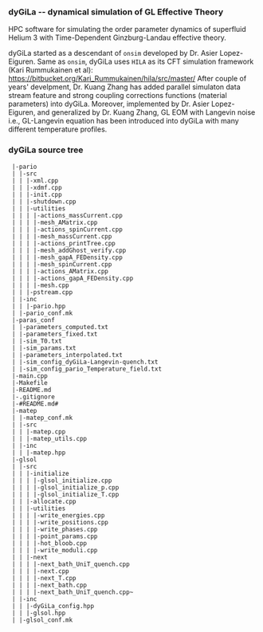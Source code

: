 ### dyGiLa -- dynamical simulation of GL Effective Theory
HPC software for simulating the order parameter dynamics of superfluid Helium 3 with Time-Dependent Ginzburg-Landau effective theory.

dyGiLa started as a descendant of `onsim` developed by Dr. Asier Lopez-Eiguren. 
Same as `onsim`, dyGiLa uses `HILA` as its CFT simulation framework (Kari Rummukainen et al): https://bitbucket.org/Kari_Rummukainen/hila/src/master/
After couple of years' develpment, Dr. Kuang Zhang has added parallel simulaton data stream feature and strong coupling corrections functions (material parameters) into dyGiLa.
Moreover, implemented by Dr. Asier Lopez-Eiguren, and generalized by Dr. Kuang Zhang, GL EOM with Langevin noise i.e., GL-Langevin equation has been introduced into dyGiLa with many different temperature profiles. 

### dyGiLa source tree
~~~ shellscript
 |-pario
 | |-src
 | | |-xml.cpp
 | | |-xdmf.cpp
 | | |-init.cpp
 | | |-shutdown.cpp
 | | |-utilities
 | | | |-actions_massCurrent.cpp
 | | | |-mesh_AMatrix.cpp
 | | | |-actions_spinCurrent.cpp
 | | | |-mesh_massCurrent.cpp
 | | | |-actions_printTree.cpp
 | | | |-mesh_addGhost_verify.cpp
 | | | |-mesh_gapA_FEDensity.cpp
 | | | |-mesh_spinCurrent.cpp
 | | | |-actions_AMatrix.cpp
 | | | |-actions_gapA_FEDensity.cpp
 | | | |-mesh.cpp
 | | |-pstream.cpp
 | |-inc
 | | |-pario.hpp
 | |-pario_conf.mk
 |-paras_conf
 | |-parameters_computed.txt
 | |-parameters_fixed.txt
 | |-sim_T0.txt
 | |-sim_params.txt
 | |-parameters_interpolated.txt
 | |-sim_config_dyGiLa-Langevin-quench.txt
 | |-sim_config_pario_Temperature_field.txt
 |-main.cpp
 |-Makefile
 |-README.md
 |-.gitignore
 |-#README.md#
 |-matep
 | |-matep_conf.mk
 | |-src
 | | |-matep.cpp
 | | |-matep_utils.cpp
 | |-inc
 | | |-matep.hpp
 |-glsol
 | |-src
 | | |-initialize
 | | | |-glsol_initialize.cpp
 | | | |-glsol_initialize_p.cpp
 | | | |-glsol_initialize_T.cpp
 | | |-allocate.cpp
 | | |-utilities
 | | | |-write_energies.cpp
 | | | |-write_positions.cpp
 | | | |-write_phases.cpp
 | | | |-point_params.cpp
 | | | |-hot_bloob.cpp
 | | | |-write_moduli.cpp
 | | |-next
 | | | |-next_bath_UniT_quench.cpp
 | | | |-next.cpp
 | | | |-next_T.cpp
 | | | |-next_bath.cpp
 | | | |-next_bath_UniT_quench.cpp~
 | |-inc
 | | |-dyGiLa_config.hpp
 | | |-glsol.hpp
 | |-glsol_conf.mk
~~~
